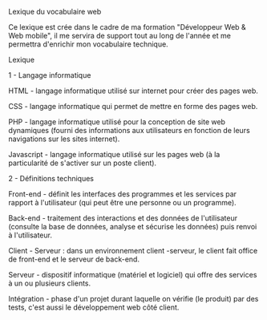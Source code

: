 Lexique du vocabulaire web

Ce lexique est crée dans le cadre de ma formation "Développeur Web & Web mobile", il me servira de support tout au long de l'année et me permettra d'enrichir mon vocabulaire technique.

Lexique

1 - Langage informatique

HTML - langage informatique utilisé sur internet pour créer des pages web.

CSS - langage informatique qui permet de mettre en forme des pages web.

PHP - langage informatique utilisé pour la conception de site web dynamiques (fourni des informations aux utilisateurs en fonction de leurs navigations sur les sites internet).

Javascript - langage informatique utilisé sur les pages web (à la particularité de s'activer sur un poste client).

2 - Définitions techniques

Front-end - définit les interfaces des programmes et les services par rapport à l'utilisateur (qui peut être une personne ou un programme).

Back-end - traitement des interactions et des données de l'utilisateur (consulte la base de données, analyse et sécurise les données) puis renvoi à l'utilisateur.

Client - Serveur : dans un environnement client -serveur, le client fait office de front-end et le serveur de back-end.

Serveur - dispositif informatique (matériel et logiciel) qui offre des services à un ou plusieurs clients.

Intégration - phase d'un projet durant laquelle on vérifie (le produit) par des tests, c'est aussi le développement web côté client.



